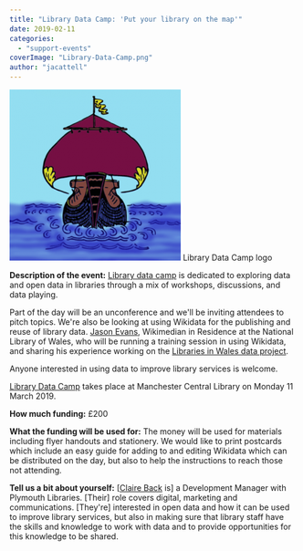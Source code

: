 ```yaml
---
title: "Library Data Camp: 'Put your library on the map'"
date: 2019-02-11
categories:
  - "support-events"
coverImage: "Library-Data-Camp.png"
author: "jacattell"
---
```


[![Library Data Camp logo](images/Library-Data-Camp-300x300.png)](https://www.ukgovcamp.com/wp-content/uploads/2019/02/Library-Data-Camp.png) Library Data Camp logo

**Description of the event:** [Library data camp](https://www.eventbrite.co.uk/e/voyage-of-the-data-treader-2-put-your-library-on-the-map-registration-54560488891) is dedicated to exploring data and open data in libraries through a mix of workshops, discussions, and data playing.

Part of the day will be an unconference and we'll be inviting attendees to pitch topics. We're also be looking at using Wikidata for the publishing and reuse of library data. [Jason Evans](https://twitter.com/WIKI_NLW), Wikimedian in Residence at the National Library of Wales, who will be running a training session in using Wikidata, and sharing his experience working on the [Libraries in Wales data project](https://www.cilip.org.uk/members/group_content_view.asp?group=200145&id=733577).

Anyone interested in using data to improve library services is welcome.

[Library Data Camp](https://www.eventbrite.co.uk/e/voyage-of-the-data-treader-2-put-your-library-on-the-map-registration-54560488891) takes place at Manchester Central Library on Monday 11 March 2019.

**How much funding:** £200

**What the funding will be used for:** The money will be used for materials including flyer handouts and stationery. We would like to print postcards which include an easy guide for adding to and editing Wikidata which can be distributed on the day, but also to help the instructions to reach those not attending.

**Tell us a bit about yourself:** \[[Claire Back](https://twitter.com/calire) is\] a Development Manager with Plymouth Libraries. \[Their\] role covers digital, marketing and communications. \[They're\] interested in open data and how it can be used to improve library services, but also in making sure that library staff have the skills and knowledge to work with data and to provide opportunities for this knowledge to be shared.
